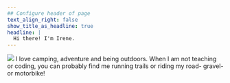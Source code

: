 ```yaml
---
## Configure header of page
text_align_right: false
show_title_as_headline: true
headline: |
  Hi there! I'm Irene.
---
```


<!-- this is a subheadline -->
<img src="/img/sequoia.jpeg"/>
I love camping, adventure and being outdoors. When I am not teaching or coding, you can probably find me running trails or riding my road- gravel- or motorbike! 
